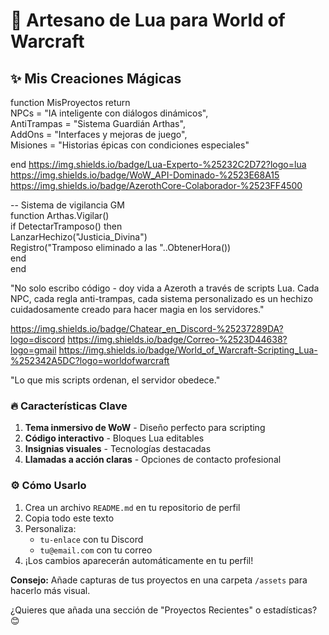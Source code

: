 # 🧙 Artesano de Lua para World of Warcraft  


## ✨ **Mis Creaciones Mágicas**  

function MisProyectos 
    return  
        NPCs = "IA inteligente con diálogos dinámicos",  
        AntiTrampas = "Sistema Guardián Arthas",  
        AddOns = "Interfaces y mejoras de juego",  
        Misiones = "Historias épicas con condiciones especiales"  
     
end
https://img.shields.io/badge/Lua-Experto-%25232C2D72?logo=lua
https://img.shields.io/badge/WoW_API-Dominado-%2523E68A15
https://img.shields.io/badge/AzerothCore-Colaborador-%2523FF4500

-- Sistema de vigilancia GM  
function Arthas.Vigilar()  
    if DetectarTramposo() then  
        LanzarHechizo("Justicia_Divina")  
        Registro("Tramposo eliminado a las "..ObtenerHora())  
    end  
end

"No solo escribo código - doy vida a Azeroth a través de scripts Lua.
Cada NPC, cada regla anti-trampas, cada sistema personalizado
es un hechizo cuidadosamente creado para hacer magia en los servidores."

https://img.shields.io/badge/Chatear_en_Discord-%25237289DA?logo=discord
https://img.shields.io/badge/Correo-%2523D44638?logo=gmail
https://img.shields.io/badge/World_of_Warcraft-Scripting_Lua-%252342A5DC?logo=worldofwarcraft

"Lo que mis scripts ordenan, el servidor obedece."

### 🔥 **Características Clave**  
1. **Tema inmersivo de WoW** - Diseño perfecto para scripting  
2. **Código interactivo** - Bloques Lua editables  
3. **Insignias visuales** - Tecnologías destacadas  
4. **Llamadas a acción claras** - Opciones de contacto profesional  

### ⚙️ **Cómo Usarlo**  
1. Crea un archivo `README.md` en tu repositorio de perfil  
2. Copia todo este texto  
3. Personaliza:  
   - `tu-enlace` con tu Discord  
   - `tu@email.com` con tu correo  
4. ¡Los cambios aparecerán automáticamente en tu perfil!  

**Consejo:** Añade capturas de tus proyectos en una carpeta `/assets` para hacerlo más visual.  

¿Quieres que añada una sección de "Proyectos Recientes" o estadísticas? 😊
